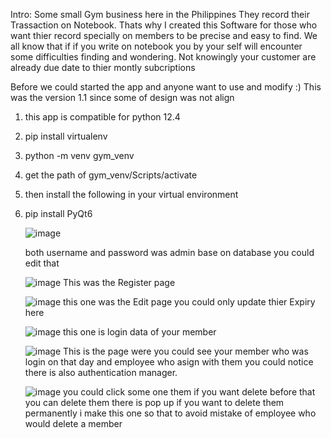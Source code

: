 Intro:
      Some small  Gym business here in the Philippines  They record their Trassaction on Notebook.
      Thats why I created this Software for those who want thier record specially on members to be precise and easy to find.
      We all know that if if you write on notebook you by your self will encounter some difficulties finding and wondering.
      Not knowingly your customer are already due date to thier montly subcriptions


Before we could started the app and anyone want to use and modify :)
This was the version 1.1 since some of design was not align 

1) this app is compatible for python 12.4
2) pip install virtualenv
3) python -m venv gym_venv
4) get the path of  gym_venv/Scripts/activate 
5) then install the following in your virtual environment
6) pip install PyQt6


   ![image](https://github.com/user-attachments/assets/23230469-481c-4856-b2e5-ad927ff154a9)

   both username and password was admin base on database you could edit that
   
   ![image](https://github.com/user-attachments/assets/c2ed9d91-826e-4575-955f-84d23f81fa97)
   This was the Register page 

   ![image](https://github.com/user-attachments/assets/58cfe88c-8739-48f7-b76d-e3cdc760d31b)
   this one was the Edit page you could only update thier Expiry here


   ![image](https://github.com/user-attachments/assets/d488b900-ccc4-4d88-baaf-3ef1f5c78629)
   this one is login data of your member

   
   ![image](https://github.com/user-attachments/assets/37d2c9d0-ac33-49e9-aad0-d5a0bc90408b)
   This is the page were you could see your member who was login on that day and employee who asign with them
   you could notice there is also authentication manager.

   
   ![image](https://github.com/user-attachments/assets/3a1ae2c9-4323-476d-bb4b-df33ef2120b4)
   you could click some one them if you want delete before that you can delete them there is pop up if you want to delete them
   permanently i make this one so that to avoid mistake of employee who would delete a member

   

   
